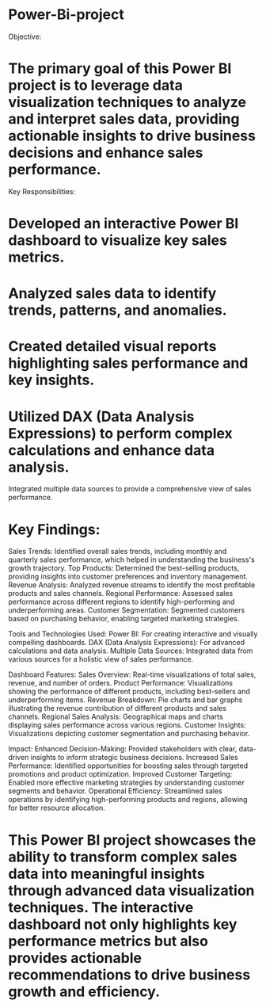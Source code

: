 # Power-Bi-project
Objective:
# The primary goal of this Power BI project is to leverage data visualization techniques to analyze and interpret sales data, providing actionable insights to drive business decisions and enhance sales performance.

Key Responsibilities:
# Developed an interactive Power BI dashboard to visualize key sales metrics.
# Analyzed sales data to identify trends, patterns, and anomalies.
# Created detailed visual reports highlighting sales performance and key insights.
# Utilized DAX (Data Analysis Expressions) to perform complex calculations and enhance data analysis.
Integrated multiple data sources to provide a comprehensive view of sales performance.


# Key Findings:
Sales Trends: Identified overall sales trends, including monthly and quarterly sales performance, which helped in understanding the business's growth trajectory.
Top Products: Determined the best-selling products, providing insights into customer preferences and inventory management.
Revenue Analysis: Analyzed revenue streams to identify the most profitable products and sales channels.
Regional Performance: Assessed sales performance across different regions to identify high-performing and underperforming areas.
Customer Segmentation: Segmented customers based on purchasing behavior, enabling targeted marketing strategies.


Tools and Technologies Used:
Power BI: For creating interactive and visually compelling dashboards.
DAX (Data Analysis Expressions): For advanced calculations and data analysis.
Multiple Data Sources: Integrated data from various sources for a holistic view of sales performance.


Dashboard Features:
Sales Overview: Real-time visualizations of total sales, revenue, and number of orders.
Product Performance: Visualizations showing the performance of different products, including best-sellers and underperforming items.
Revenue Breakdown: Pie charts and bar graphs illustrating the revenue contribution of different products and sales channels.
Regional Sales Analysis: Geographical maps and charts displaying sales performance across various regions.
Customer Insights: Visualizations depicting customer segmentation and purchasing behavior.


Impact:
Enhanced Decision-Making: Provided stakeholders with clear, data-driven insights to inform strategic business decisions.
Increased Sales Performance: Identified opportunities for boosting sales through targeted promotions and product optimization.
Improved Customer Targeting: Enabled more effective marketing strategies by understanding customer segments and behavior.
Operational Efficiency: Streamlined sales operations by identifying high-performing products and regions, allowing for better resource allocation.


# This Power BI project showcases the ability to transform complex sales data into meaningful insights through advanced data visualization techniques. The interactive dashboard not only highlights key performance metrics but also provides actionable recommendations to drive business growth and efficiency.






